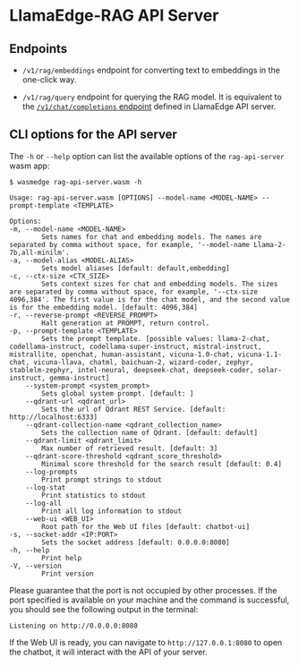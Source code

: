 # LlamaEdge-RAG API Server

## Endpoints

- `/v1/rag/embeddings` endpoint for converting text to embeddings in the one-click way.

- `/v1/rag/query` endpoint for querying the RAG model. It is equivalent to the [`/v1/chat/completions` endpoint](https://github.com/LlamaEdge/LlamaEdge/tree/main/api-server#v1chatcompletions-endpoint-for-chat-completions) defined in LlamaEdge API server.

## CLI options for the API server

The `-h` or `--help` option can list the available options of the `rag-api-server` wasm app:

  ```console
  $ wasmedge rag-api-server.wasm -h

  Usage: rag-api-server.wasm [OPTIONS] --model-name <MODEL-NAME> --prompt-template <TEMPLATE>

  Options:
  -m, --model-name <MODEL-NAME>
          Sets names for chat and embedding models. The names are separated by comma without space, for example, '--model-name Llama-2-7b,all-minilm'.
  -a, --model-alias <MODEL-ALIAS>
          Sets model aliases [default: default,embedding]
  -c, --ctx-size <CTX_SIZE>
          Sets context sizes for chat and embedding models. The sizes are separated by comma without space, for example, '--ctx-size 4096,384'. The first value is for the chat model, and the second value is for the embedding model. [default: 4096,384]
  -r, --reverse-prompt <REVERSE_PROMPT>
          Halt generation at PROMPT, return control.
  -p, --prompt-template <TEMPLATE>
          Sets the prompt template. [possible values: llama-2-chat, codellama-instruct, codellama-super-instruct, mistral-instruct, mistrallite, openchat, human-assistant, vicuna-1.0-chat, vicuna-1.1-chat, vicuna-llava, chatml, baichuan-2, wizard-coder, zephyr, stablelm-zephyr, intel-neural, deepseek-chat, deepseek-coder, solar-instruct, gemma-instruct]
      --system-prompt <system_prompt>
          Sets global system prompt. [default: ]
      --qdrant-url <qdrant_url>
          Sets the url of Qdrant REST Service. [default: http://localhost:6333]
      --qdrant-collection-name <qdrant_collection_name>
          Sets the collection name of Qdrant. [default: default]
      --qdrant-limit <qdrant_limit>
          Max number of retrieved result. [default: 3]
      --qdrant-score-threshold <qdrant_score_threshold>
          Minimal score threshold for the search result [default: 0.4]
      --log-prompts
          Print prompt strings to stdout
      --log-stat
          Print statistics to stdout
      --log-all
          Print all log information to stdout
      --web-ui <WEB_UI>
          Root path for the Web UI files [default: chatbot-ui]
  -s, --socket-addr <IP:PORT>
          Sets the socket address [default: 0.0.0.0:8080]
  -h, --help
          Print help
  -V, --version
          Print version
  ```

  Please guarantee that the port is not occupied by other processes. If the port specified is available on your machine and the command is successful, you should see the following output in the terminal:

  ```console
  Listening on http://0.0.0.0:8080
  ```

  If the Web UI is ready, you can navigate to `http://127.0.0.1:8080` to open the chatbot, it will interact with the API of your server.
